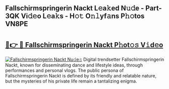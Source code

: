 ## Fallschirmspringerin Nackt L𝚎a𝚔ed N𝚞𝚍e - Part-3QK Vi𝚍𝚎o L𝚎a𝚔s - H𝚘𝚝 O𝚗𝚕yf𝚊ns P𝚑𝚘tos VN8PE

# <h2><a href="http://kf388ib.oniu.top/?m=Fallschirmspringerin+Nackt">🔗👉 🔴 Fallschirmspringerin Nackt P𝚑ot𝚘𝚜 V𝚒d𝚎o</a></h2>

[![Fallschirmspringerin Nackt Nu𝚍e𝚜](https://i.imgur.com/0qMVB7G.gif)](http://kf388ib.oniu.top/?m=Fallschirmspringerin+Nackt)
Digital trendsetter Fallschirmspringerin Nackt, known for disseminating dance and lifestyle ideas, through performances and personal vlogs. The public persona of Fallschirmspringerin Nackt is defined by its friendly and relatable nature, but the mysteries of his private life remain a tantalizing enigma.  
